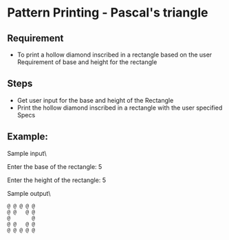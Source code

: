 # Pattern Printing - Pascal's triangle 

## Requirement
- To print a hollow diamond inscribed in a rectangle based on the user Requirement of base and height for the rectangle

## Steps
- Get user input for the base and height of the Rectangle 
- Print the hollow diamond inscribed in a rectangle with the user specified Specs

## Example:
Sample input\

Enter the base of the rectangle: 5

Enter the height of the rectangle: 5

Sample output\

```
@ @ @ @ @
@ @   @ @
@       @
@ @   @ @
@ @ @ @ @
```





